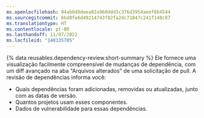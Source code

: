 ```yaml
---
ms.openlocfilehash: 94ab0d8deea02a960ddd3c376d3954aeef8b4544
ms.sourcegitcommit: 6bd8fe6d49214743f82fa2dc71847c241f140c87
ms.translationtype: HT
ms.contentlocale: pt-BR
ms.lasthandoff: 11/07/2022
ms.locfileid: "148135705"
---
```

{% data reusables.dependency-review.short-summary %} Ele fornece uma visualização facilmente compreensível de mudanças de dependência, com um diff avançado na aba "Arquivos alterados" de uma solicitação de pull. A revisão de dependências informa você:
- Quais dependências foram adicionadas, removidas ou atualizadas, junto com as datas de versão.
- Quantos projetos usam esses componentes.
- Dados de vulnerabilidade para essas dependências.
